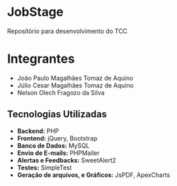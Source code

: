 # JobStage
Repositório para desenvolvimento do TCC


# Integrantes
- João Paulo Magalhães Tomaz de Aquino 
- Júlio Cesar Magalhães Tomaz de Aquino 
- Nelson Olech Fragozo da Silva 


## Tecnologias Utilizadas

- **Backend:** PHP
- **Frontend:** jQuery, Bootstrap
- **Banco de Dados:** MySQL
- **Envio de E-mails:** PHPMailer
- **Alertas e Feedbacks:** SweetAlert2
- **Testes:** SimpleTest
- **Geração de arquivos, e Gráficos:** JsPDF, ApexCharts
